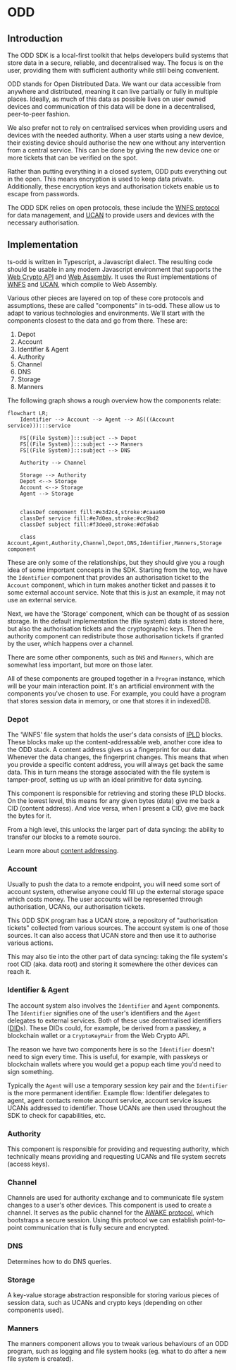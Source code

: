 # ODD

## Introduction

The ODD SDK is a local-first toolkit that helps developers build systems that store data in a secure, reliable, and decentralised way. The focus is on the user, providing them with sufficient authority while still being convenient.

ODD stands for Open Distributed Data. We want our data accessible from anywhere and distributed, meaning it can live partially or fully in multiple places. Ideally, as much of this data as possible lives on user owned devices and communication of this data will be done in a decentralised, peer-to-peer fashion.

We also prefer not to rely on centralised services when providing users and devices with the needed authority. When a user starts using a new device, their existing device should authorise the new one without any intervention from a central service. This can be done by giving the new device one or more tickets that can be verified on the spot.

Rather than putting everything in a closed system, ODD puts everything out in the open. This means encryption is used to keep data private. Additionally, these encryption keys and authorisation tickets enable us to escape from passwords.

The ODD SDK relies on open protocols, these include the [WNFS protocol](https://github.com/wnfs-wg) for data management, and [UCAN](https://github.com/ucan-wg) to provide users and devices with the necessary authorisation.

## Implementation

ts-odd is written in Typescript, a Javascript dialect. The resulting code should be usable in any modern Javascript environment that supports the [Web Crypto API](https://developer.mozilla.org/en-US/docs/Web/API/Web_Crypto_API) and [Web Assembly](https://webassembly.org/). It uses the Rust implementations of [WNFS](https://github.com/wnfs-wg/rs-wnfs) and [UCAN](https://github.com/ucan-wg/rs-ucan), which compile to Web Assembly.

Various other pieces are layered on top of these core protocols and assumptions, these are called "components" in ts-odd. These allow us to adapt to various technologies and environments. We'll start with the components closest to the data and go from there. These are:

1. Depot
2. Account
3. Identifier & Agent
4. Authority
5. Channel
6. DNS
7. Storage
8. Manners

The following graph shows a rough overview how the components relate:

```mermaid
flowchart LR;
    Identifier --> Account --> Agent --> AS(((Account service))):::service

    FS[(File System)]:::subject --> Depot
    FS[(File System)]:::subject --> Manners
    FS[(File System)]:::subject --> DNS

    Authority --> Channel

    Storage --> Authority
    Depot <--> Storage
    Account <--> Storage
    Agent --> Storage


    classDef component fill:#e3d2c4,stroke:#caaa90
    classDef service fill:#e7d0ea,stroke:#cc9bd2
    classDef subject fill:#f3dee0,stroke:#dfa6ab

    class Account,Agent,Authority,Channel,Depot,DNS,Identifier,Manners,Storage component
```

These are only some of the relationships, but they should give you a rough idea of some important concepts in the SDK. Starting from the top, we have the `Identifier` component that provides an authorisation ticket to the `Account` component, which in turn makes another ticket and passes it to some external account service. Note that this is just an example, it may not use an external service.

Next, we have the 'Storage' component, which can be thought of as session storage. In the default implementation the (file system) data is stored here, but also the authorisation tickets and the cryptographic keys. Then the authority component can redistribute those authorisation tickets if granted by the user, which happens over a channel.

There are some other components, such as `DNS` and `Manners`, which are somewhat less important, but more on those later.

All of these components are grouped together in a `Program` instance, which will be your main interaction point. It's an artificial environment with the components you've chosen to use. For example, you could have a program that stores session data in memory, or one that stores it in indexedDB.

### Depot

The 'WNFS' file system that holds the user's data consists of [IPLD](https://ipld.io/) blocks. These blocks make up the content-addressable web, another core idea to the ODD stack. A content address gives us a fingerprint for our data. Whenever the data changes, the fingerprint changes. This means that when you provide a specific content address, you will always get back the same data. This in turn means the storage associated with the file system is tamper-proof, setting us up with an ideal primitive for data syncing.

This component is responsible for retrieving and storing these IPLD blocks. On the lowest level, this means for any given bytes (data) give me back a CID (content address). And vice versa, when I present a CID, give me back the bytes for it.

From a high level, this unlocks the larger part of data syncing: the ability to transfer our blocks to a remote source.

Learn more about [content addressing](https://dweb-primer.ipfs.io/avenues-for-access/power-of-content-addressing).

### Account

Usually to push the data to a remote endpoint, you will need some sort of account system, otherwise anyone could fill up the external storage space which costs money. The user accounts will be represented through authorisation, UCANs, our authorisation tickets.

This ODD SDK program has a UCAN store, a repository of "authorisation tickets" collected from various sources. The account system is one of those sources. It can also access that UCAN store and then use it to authorise various actions.

This may also tie into the other part of data syncing: taking the file system's root CID (aka. data root) and storing it somewhere the other devices can reach it.

### Identifier & Agent

The account system also involves the `Identifier` and `Agent` components. The `Identifier` signifies one of the user's identifiers and the `Agent` delegates to external services. Both of these use decentralised identifiers ([DID](https://www.w3.org/TR/did-core/)s). These DIDs could, for example, be derived from a passkey, a blockchain wallet or a `CryptoKeyPair` from the Web Crypto API.

The reason we have two components here is so the `Identifier` doesn't need to sign every time. This is useful, for example, with passkeys or blockchain wallets where you would get a popup each time you'd need to sign something.

Typically the `Agent` will use a temporary session key pair and the `Identifier` is the more permanent identifier. Example flow: Identifier delegates to agent, agent contacts remote account service, account service issues UCANs addressed to identifier. Those UCANs are then used throughout the SDK to check for capabilities, etc.

### Authority

This component is responsible for providing and requesting authority, which technically means providing and requesting UCANs and file system secrets (access keys).

### Channel

Channels are used for authority exchange and to communicate file system changes to a user's other devices. This component is used to create a channel. It serves as the public channel for the [AWAKE protocol](https://github.com/ucan-wg/awake), which bootstraps a secure session. Using this protocol we can establish point-to-point communication that is fully secure and encrypted.

### DNS

Determines how to do DNS queries.

### Storage

A key-value storage abstraction responsible for storing various pieces of session data, such as UCANs and crypto keys (depending on other components used).

### Manners

The manners component allows you to tweak various behaviours of an ODD program, such as logging and file system hooks (eg. what to do after a new file system is created).

